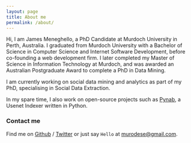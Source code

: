 ```yaml
---
layout: page
title: About me
permalink: /about/
---
```


Hi, I am James Meneghello, a PhD Candidate at Murdoch University in Perth, Australia.
I graduated from Murdoch University with a Bachelor of Science in Computer Science and Internet Software Development, before co-founding a web development firm. I later completed my Master of Science in Information Technology at Murdoch, and was awarded an Australian Postgraduate Award to complete a PhD in Data Mining.

I am currently working on social data mining and analytics as part of my PhD, specialising in Social Data Extraction.

In my spare time, I also work on open-source projects such as [Pynab][pynab], a Usenet Indexer written in Python.

### Contact me

Find me on [Github][github] / [Twitter][Twitter] or just say `Hello` at 
[murodese@gmail.com](murodese@gmail.com).


[github]: https://github.com/murodese
[twitter]: https://twitter.com/murodese
[pynab]: https://github.com/murodese/pynab